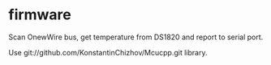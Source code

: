 firmware
========


Scan OnewWire bus, get temperature from DS1820 and report to serial port.

Use git://github.com/KonstantinChizhov/Mcucpp.git library.
